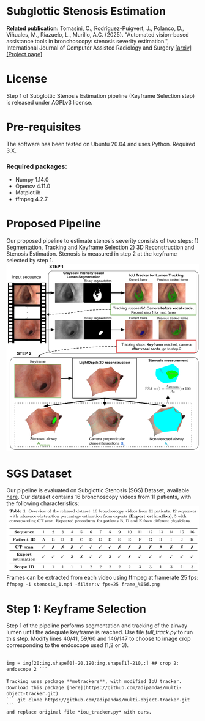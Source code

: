 # Subglottic Stenosis Estimation
**Related publication:** Tomasini, C., Rodríguez-Puigvert, J., Polanco, D., Viñuales, M., Riazuelo, L., Murillo, A.C. (2025). "Automated vision-based assistance tools in bronchoscopy: stenosis severity estimation.", International Journal of Computer Assisted Radiology and Surgery 
[[arxiv]](https://arxiv.org/pdf/2505.05136) [[Project page]](https://sites.google.com/unizar.es/subglottic-stenosis-estimation/home)

# License 
Step 1 of Subglottic Stenosis Estimation pipeline (Keyframe Selection step) is released under AGPLv3 license.

# Pre-requisites
The software has been tested on Ubuntu 20.04 and uses Python. Required 3.X.
### Required packages:
* Numpy 1.14.0
* Opencv 4.11.0
* Matplotlib
* ffmpeg 4.2.7
  
# Proposed Pipeline
Our proposed pipeline to estimate stenosis severity consists of two steps: 1) Segmentation, Tracking and Keyframe Selection 2) 3D Reconstruction and Stenosis Estimation. Stenosis is measured in step 2 at the keyframe selected by step 1.
![results](/images/pipeline_stenosis.png)

# SGS Dataset
Our pipeline is evaluated on Subglottic Stenosis (SGS) Dataset, available [here](https://sites.google.com/unizar.es/subglottic-stenosis-estimation/home). Our dataset contains 16 bronchoscopy videos from 11 patients, with the following characteristics:
![results](/images/sgs_dataset.png)
Frames can be extracted from each video using ffmpeg at framerate 25 fps:  
```ffmpeg -i stenosis_1.mp4 -filter:v fps=25 frame_%05d.png```
# Step 1: Keyframe Selection
Step 1 of the pipeline performs segmentation and tracking of the airway lumen until the adequate keyframe is reached. Use file *full_track.py* to run this step. Modify lines 40/41, 59/60 and 146/147 to choose to image crop corresponding to the endoscope used (1,2 or 3).  
``` img = img[:,10:img.shape[1]-20,:] ## crop 1: endoscopes 1&3 

img = img[20:img.shape[0]-20,190:img.shape[1]-210,:] ## crop 2: endoscope 2 ```

Tracking uses package **motrackers**, with modified IoU tracker. Download this package [here](https://github.com/adipandas/multi-object-tracker.git)
``` git clone https://github.com/adipandas/multi-object-tracker.git ```
and replace original file *iou_tracker.py* with ours.
